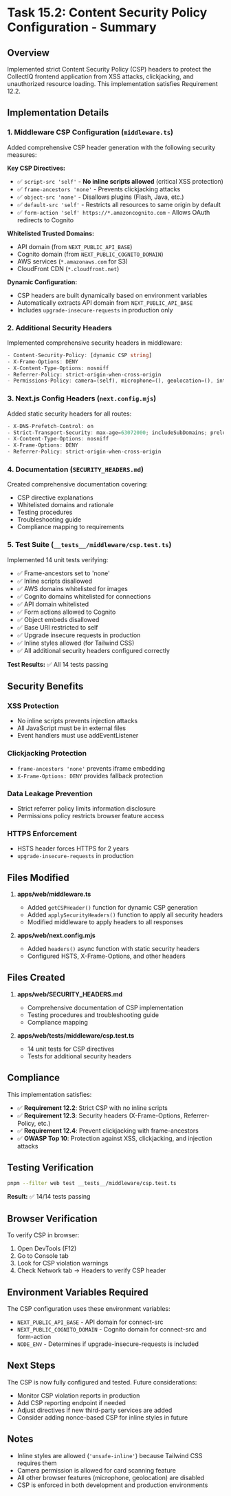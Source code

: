 # Task 15.2: Content Security Policy Configuration - Summary

## Overview

Implemented strict Content Security Policy (CSP) headers to protect the CollectIQ frontend application from XSS attacks, clickjacking, and unauthorized resource loading. This implementation satisfies Requirement 12.2.

## Implementation Details

### 1. Middleware CSP Configuration (`middleware.ts`)

Added comprehensive CSP header generation with the following security measures:

**Key CSP Directives:**

- ✅ `script-src 'self'` - **No inline scripts allowed** (critical XSS protection)
- ✅ `frame-ancestors 'none'` - Prevents clickjacking attacks
- ✅ `object-src 'none'` - Disallows plugins (Flash, Java, etc.)
- ✅ `default-src 'self'` - Restricts all resources to same origin by default
- ✅ `form-action 'self' https://*.amazoncognito.com` - Allows OAuth redirects to Cognito

**Whitelisted Trusted Domains:**

- API domain (from `NEXT_PUBLIC_API_BASE`)
- Cognito domain (from `NEXT_PUBLIC_COGNITO_DOMAIN`)
- AWS services (`*.amazonaws.com` for S3)
- CloudFront CDN (`*.cloudfront.net`)

**Dynamic Configuration:**

- CSP headers are built dynamically based on environment variables
- Automatically extracts API domain from `NEXT_PUBLIC_API_BASE`
- Includes `upgrade-insecure-requests` in production only

### 2. Additional Security Headers

Implemented comprehensive security headers in middleware:

```typescript
- Content-Security-Policy: [dynamic CSP string]
- X-Frame-Options: DENY
- X-Content-Type-Options: nosniff
- Referrer-Policy: strict-origin-when-cross-origin
- Permissions-Policy: camera=(self), microphone=(), geolocation=(), interest-cohort=()
```

### 3. Next.js Config Headers (`next.config.mjs`)

Added static security headers for all routes:

```typescript
- X-DNS-Prefetch-Control: on
- Strict-Transport-Security: max-age=63072000; includeSubDomains; preload
- X-Content-Type-Options: nosniff
- X-Frame-Options: DENY
- Referrer-Policy: strict-origin-when-cross-origin
```

### 4. Documentation (`SECURITY_HEADERS.md`)

Created comprehensive documentation covering:

- CSP directive explanations
- Whitelisted domains and rationale
- Testing procedures
- Troubleshooting guide
- Compliance mapping to requirements

### 5. Test Suite (`__tests__/middleware/csp.test.ts`)

Implemented 14 unit tests verifying:

- ✅ Frame-ancestors set to 'none'
- ✅ Inline scripts disallowed
- ✅ AWS domains whitelisted for images
- ✅ Cognito domains whitelisted for connections
- ✅ API domain whitelisted
- ✅ Form actions allowed to Cognito
- ✅ Object embeds disallowed
- ✅ Base URI restricted to self
- ✅ Upgrade insecure requests in production
- ✅ Inline styles allowed (for Tailwind CSS)
- ✅ All additional security headers configured correctly

**Test Results:** ✅ All 14 tests passing

## Security Benefits

### XSS Protection

- No inline scripts prevents injection attacks
- All JavaScript must be in external files
- Event handlers must use addEventListener

### Clickjacking Protection

- `frame-ancestors 'none'` prevents iframe embedding
- `X-Frame-Options: DENY` provides fallback protection

### Data Leakage Prevention

- Strict referrer policy limits information disclosure
- Permissions policy restricts browser feature access

### HTTPS Enforcement

- HSTS header forces HTTPS for 2 years
- `upgrade-insecure-requests` in production

## Files Modified

1. **apps/web/middleware.ts**
   - Added `getCSPHeader()` function for dynamic CSP generation
   - Added `applySecurityHeaders()` function to apply all security headers
   - Modified middleware to apply headers to all responses

2. **apps/web/next.config.mjs**
   - Added `headers()` async function with static security headers
   - Configured HSTS, X-Frame-Options, and other headers

## Files Created

1. **apps/web/SECURITY_HEADERS.md**
   - Comprehensive documentation of CSP implementation
   - Testing procedures and troubleshooting guide
   - Compliance mapping

2. **apps/web/**tests**/middleware/csp.test.ts**
   - 14 unit tests for CSP directives
   - Tests for additional security headers

## Compliance

This implementation satisfies:

- ✅ **Requirement 12.2**: Strict CSP with no inline scripts
- ✅ **Requirement 12.3**: Security headers (X-Frame-Options, Referrer-Policy, etc.)
- ✅ **Requirement 12.4**: Prevent clickjacking with frame-ancestors
- ✅ **OWASP Top 10**: Protection against XSS, clickjacking, and injection attacks

## Testing Verification

```bash
pnpm --filter web test __tests__/middleware/csp.test.ts
```

**Result:** ✅ 14/14 tests passing

## Browser Verification

To verify CSP in browser:

1. Open DevTools (F12)
2. Go to Console tab
3. Look for CSP violation warnings
4. Check Network tab → Headers to verify CSP header

## Environment Variables Required

The CSP configuration uses these environment variables:

- `NEXT_PUBLIC_API_BASE` - API domain for connect-src
- `NEXT_PUBLIC_COGNITO_DOMAIN` - Cognito domain for connect-src and form-action
- `NODE_ENV` - Determines if upgrade-insecure-requests is included

## Next Steps

The CSP is now fully configured and tested. Future considerations:

- Monitor CSP violation reports in production
- Add CSP reporting endpoint if needed
- Adjust directives if new third-party services are added
- Consider adding nonce-based CSP for inline styles in future

## Notes

- Inline styles are allowed (`'unsafe-inline'`) because Tailwind CSS requires them
- Camera permission is allowed for card scanning feature
- All other browser features (microphone, geolocation) are disabled
- CSP is enforced in both development and production environments
